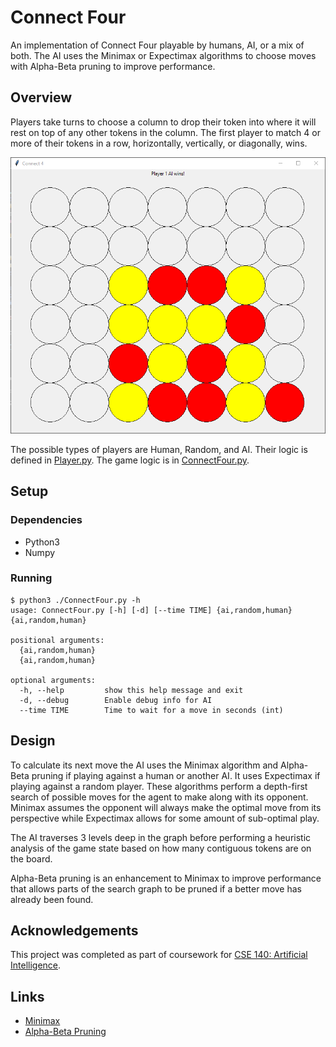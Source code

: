# Connect Four

An implementation of Connect Four playable by humans, AI, or a mix of both. The AI uses the Minimax or Expectimax algorithms to choose moves with Alpha-Beta pruning to improve performance.

## Overview

Players take turns to choose a column to drop their token into where it will rest on top of any other tokens in the column. The first player to match 4 or more of their tokens in a row, horizontally, vertically, or diagonally, wins.

<p align="center">
    <img src="assets/ai-wins.png" width=650 alt="AI wins"/>
</p>

The possible types of players are Human, Random, and AI. Their logic is defined in [Player.py](Player.py). The game logic is in [ConnectFour.py](ConnectFour.py).

## Setup

### Dependencies

* Python3
* Numpy

### Running

```
$ python3 ./ConnectFour.py -h
usage: ConnectFour.py [-h] [-d] [--time TIME] {ai,random,human} {ai,random,human}

positional arguments:
  {ai,random,human}
  {ai,random,human}

optional arguments:
  -h, --help         show this help message and exit
  -d, --debug        Enable debug info for AI
  --time TIME        Time to wait for a move in seconds (int)
```

## Design

To calculate its next move the AI uses the Minimax algorithm and Alpha-Beta pruning if playing against a human or another AI. It uses Expectimax if playing against a random player. These algorithms perform a depth-first search of possible moves for the agent to make along with its opponent. Minimax assumes the opponent will always make the optimal move from its perspective while Expectimax allows for some amount of sub-optimal play.

The AI traverses 3 levels deep in the graph before performing a heuristic analysis of the game state based on how many contiguous tokens are on the board.

Alpha-Beta pruning is an enhancement to Minimax to improve performance that allows parts of the search graph to be pruned if a better move has already been found.

## Acknowledgements

This project was completed as part of coursework for [CSE 140: Artificial Intelligence](https://courses.soe.ucsc.edu/courses/cse140).

## Links

* [Minimax](https://en.wikipedia.org/wiki/Minimax)
* [Alpha-Beta Pruning](https://en.wikipedia.org/wiki/Alpha%E2%80%93beta_pruning)